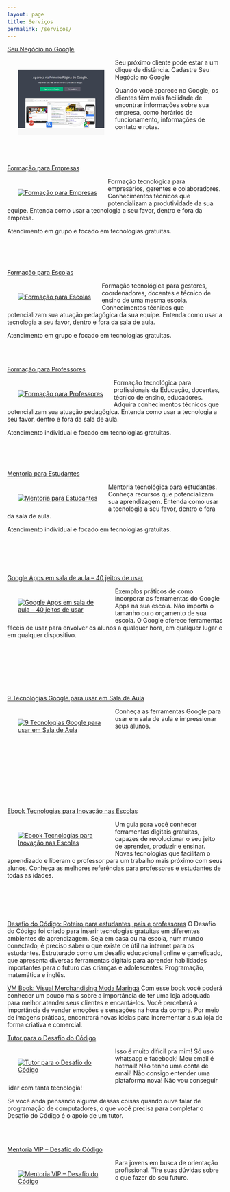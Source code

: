```yaml
---
layout: page
title: Serviços
permalink: /servicos/
---
```


[Seu Negócio no Google](http://soraianovaes.com/vcnagoogle/)

<div style="max-width: 40% !important; float: left;padding: 5%;">
<a href="http://soraianovaes.com/vcnagoogle/" target="_blank">
<img src="images/soraiavcnagoogle.jpg" alt="Seu Negócio no Google"></a>
</div>

Seu próximo cliente pode estar a um clique de distância. Cadastre Seu Negócio no Google

Quando você aparece no Google, os clientes têm mais facilidade de encontrar informações sobre sua empresa, como horários de funcionamento, informações de contato e rotas.

<br><br><br>


[Formação para Empresas](http://professoragoogle.com.br/produtos/shop/formacao-para-empresas/)

<div style="max-width: 40% !important; float: left;padding: 5%;">
<a href="http://professoragoogle.com.br/produtos/shop/formacao-para-empresas/" target="_blank">
<img src="http://professoragoogle.com.br/produtos/wp-content/uploads/2016/04/empresas-plano-568x725.jpg" alt="Formação para Empresas"></a>
</div>

Formação tecnológica para empresários, gerentes e colaboradores. Conhecimentos técnicos que potencializam a produtividade da sua equipe. Entenda como usar a tecnologia a seu favor, dentro e fora da empresa.

Atendimento em grupo e focado em tecnologias gratuitas.

<br><br><br>

[Formação para Escolas](http://professoragoogle.com.br/produtos/shop/formacao-para-escolas/)

<div style="max-width: 40% !important; float: left;padding: 5%;">
<a href="http://professoragoogle.com.br/produtos/shop/formacao-para-escolas/" target="_blank">
<img src="http://professoragoogle.com.br/produtos/wp-content/uploads/2016/04/escolas-plano-568x725.jpg" alt="Formação para Escolas"></a>
</div>

Formação tecnológica para gestores, coordenadores, docentes e técnico de ensino de uma mesma escola. Conhecimentos técnicos que potencializam sua atuação pedagógica da sua equipe. Entenda como usar a tecnologia a seu favor, dentro e fora da sala de aula.

Atendimento em grupo e focado em tecnologias gratuitas.

<br><br>

[Formação para Professores](http://professoragoogle.com.br/produtos/shop/formacao-para-professores/)

<div style="max-width: 40% !important; float: left;padding: 5%;">
<a href="http://professoragoogle.com.br/produtos/shop/formacao-para-professores/" target="_blank">
<img src="http://professoragoogle.com.br/produtos/wp-content/uploads/2016/04/professores-plano-568x725.jpg" alt="Formação para Professores"></a>
</div>

Formação tecnológica para profissionais da Educação, docentes, técnico de ensino, educadores. Adquira conhecimentos técnicos que potencializam sua atuação pedagógica. Entenda como usar a tecnologia a seu favor, dentro e fora da sala de aula.

Atendimento individual e focado em tecnologias gratuitas.

<br><br><br>

[Mentoria para Estudantes](http://professoragoogle.com.br/produtos/shop/mentoria-para-estudantes/)

<div style="max-width: 40% !important; float: left;padding: 5%;">
<a href="http://professoragoogle.com.br/produtos/shop/mentoria-para-estudantes/" target="_blank">
<img src="http://professoragoogle.com.br/produtos/wp-content/uploads/2016/11/estudantes-plano-568x725.jpg" alt="Mentoria para Estudantes"></a>
</div>

Mentoria tecnológica para estudantes. Conheça recursos que potencializam sua aprendizagem. Entenda como usar a tecnologia a seu favor, dentro e fora da sala de aula.

Atendimento individual e focado em tecnologias gratuitas.

<br><br><br><br>

[Google Apps em sala de aula – 40 jeitos de usar](http://professoragoogle.com.br/produtos/shop/40-jeitos-de-usar-google-apps-em-sala-de-aula/)

<div style="max-width: 40% !important; float: left;padding: 5%;">
<a href="http://professoragoogle.com.br/produtos/shop/40-jeitos-de-usar-google-apps-em-sala-de-aula/" target="_blank">
<img src="http://professoragoogle.com.br/produtos/wp-content/uploads/2015/12/40jeitos-1-568x725.jpg" alt="Google Apps em sala de aula – 40 jeitos de usar"></a>
</div>

Exemplos práticos de como incorporar as ferramentas do Google Apps na sua escola. Não importa o tamanho ou o orçamento de sua escola. O Google oferece ferramentas fáceis de usar para envolver os alunos a qualquer hora, em qualquer lugar e em qualquer dispositivo.
          

<br><br><br><br><br><br>

[9 Tecnologias Google para usar em Sala de Aula](http://professoragoogle.com.br/produtos/shop/9-tecnologias-google-para-usar-em-sala-de-aula/)

<div style="max-width: 40% !important; float: left;padding: 5%;">
<a href="http://professoragoogle.com.br/produtos/shop/9-tecnologias-google-para-usar-em-sala-de-aula/" target="_blank">
<img src="http://professoragoogle.com.br/produtos/wp-content/uploads/2015/12/9tecnologias-1-568x725.jpg" alt="9 Tecnologias Google para usar em Sala de Aula"></a>
</div>

Conheça as ferramentas Google para usar em sala de aula e impressionar seus alunos.

<br><br><br><br><br><br><br><br><br>

[Ebook Tecnologias para Inovação nas Escolas](http://professoragoogle.com.br/produtos/shop/ebook-tecnologias-para-inovacao-nas-escolas/)

<div style="max-width: 40% !important; float: left;padding: 5%;">
<a href="http://professoragoogle.com.br/produtos/shop/ebook-tecnologias-para-inovacao-nas-escolas/" target="_blank">
<img src="http://professoragoogle.com.br/produtos/wp-content/uploads/2016/01/livro-edtecnova-568x725.jpg" alt="Ebook Tecnologias para Inovação nas Escolas"></a>
</div>

Um guia para você conhecer ferramentas digitais gratuitas, capazes de revolucionar o seu jeito de aprender, produzir e ensinar. Novas tecnologias que facilitam o aprendizado e liberam o professor para um trabalho mais próximo com seus alunos. Conheça as melhores referências para professores e estudantes de todas as idades.

<br><br><br><br>

[Desafio do Código: Roteiro para estudantes, pais e professores](https://www.amazon.com.br/Desafio-C%C3%B3digo-Roteiro-estudantes-professores-ebook/dp/B01DSWXK7Q) O Desafio do Código foi criado para inserir tecnologias gratuitas em diferentes ambientes de aprendizagem. Seja em casa ou na escola, num mundo conectado, é preciso saber o que existe de útil na internet para os estudantes. Estruturado como um desafio educacional online e gameficado, que apresenta diversas ferramentas digitais para aprender habilidades importantes para o futuro das crianças e adolescentes: Programação, matemática e inglês.

[VM Book: Visual Merchandising Moda Maringá](https://www.amazon.com.br/VM-Book-Visual-Merchandising-Maringá-ebook/dp/B01DR2QF8I) Com esse book você poderá conhecer um pouco mais sobre a importância de ter uma loja adequada para melhor atender seus clientes e encantá-los. Você perceberá a importância de vender emoções e sensações na hora da compra. Por meio de imagens práticas, encontrará novas ideias para incrementar a sua loja de forma criativa e comercial.


[Tutor para o Desafio do Código](http://professoragoogle.com.br/produtos/shop/tutor-para-o-desafio-do-codigo/)

<div style="max-width: 40% !important; float: left;padding: 5%;">
<a href="http://professoragoogle.com.br/produtos/shop/tutor-para-o-desafio-do-codigo/" target="_blank">
<img src="http://professoragoogle.com.br/produtos/wp-content/uploads/2016/01/tutor-pessoal-568x725.jpg" alt="Tutor para o Desafio do Código"></a>
</div>

Isso é muito difícil pra mim!
Só uso whatsapp e facebook!
Meu email é hotmail!
Não tenho uma conta de email!
Não consigo entender uma plataforma nova!
Não vou conseguir lidar com tanta tecnologia!

Se você anda pensando alguma dessas coisas quando ouve falar de programação de computadores, o que você precisa para completar o Desafio do Código é o apoio de um tutor. 

<br><br>

[Mentoria VIP – Desafio do Código](http://professoragoogle.com.br/produtos/shop/mentoria-vip-desafio-do-codigo/)

<div style="max-width: 40% !important; float: left;padding: 5%;">
<a href="http://professoragoogle.com.br/produtos/shop/mentoria-vip-desafio-do-codigo/" target="_blank">
<img src="http://professoragoogle.com.br/produtos/wp-content/uploads/2016/07/mentoria-vip-568x725.jpg" alt="Mentoria VIP – Desafio do Código"></a>
</div>

Para jovens em busca de orientação profissional. Tire suas dúvidas sobre o que fazer do seu futuro.

